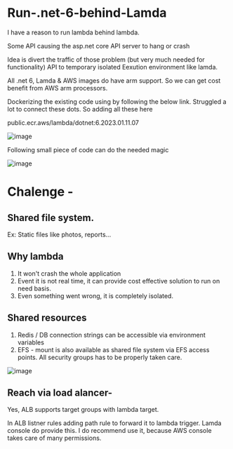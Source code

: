 # Run-.net-6-behind-Lamda

I have a reason to run lambda behind lambda.

Some API causing the asp.net core API server to hang or crash

Idea is divert the traffic of those problem (but very much needed for functionality) API to temporary isolated Eexution environment like lamda.

All .net 6, Lamda & AWS images do have arm support. So we can get cost benefit from AWS arm processors.

Dockerizing the existing code using by following the below link. Struggled a lot to connect these dots. So adding all these here

public.ecr.aws/lambda/dotnet:6.2023.01.11.07


![image](https://user-images.githubusercontent.com/85802871/213964892-d223e166-ed90-4590-ae3f-f28b9b861b12.png)


Following small piece of code can do the needed magic

![image](https://user-images.githubusercontent.com/85802871/213964357-1bd02e30-d416-404f-8b63-7bd8f4459781.png)


# Chalenge -

## Shared file system.

Ex: Static files like photos, reports...

## Why lambda

1. It won't crash the whole application
2. Event it is not real time, it can provide cost effective solution to run on need basis.
3. Even something went wrong, it is completely isolated.

## Shared resources

1. Redis / DB connection strings can be accessible via environment variables
2. EFS - mount is also available as shared file system via EFS access points. All security groups has to be properly taken care.

![image](https://user-images.githubusercontent.com/85802871/213963929-6125fe04-76f0-47fc-ac14-781476f37a08.png)

## Reach via load alancer- 
Yes, ALB supports target groups with lambda target. 

In ALB listner rules adding path rule to forward it to lambda trigger. Lamda console do provide this.
I do recommend use it, because AWS console takes care of many permissions.
